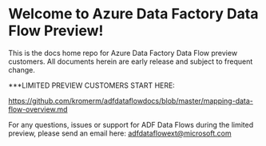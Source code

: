 # Welcome to Azure Data Factory Data Flow Preview!

This is the docs home repo for Azure Data Factory Data Flow preview customers. All documents herein are early release and subject to frequent change.

***LIMITED PREVIEW CUSTOMERS START HERE:

https://github.com/kromerm/adfdataflowdocs/blob/master/mapping-data-flow-overview.md

For any questions, issues or support for ADF Data Flows during the limited preview, please send an email here: adfdataflowext@microsoft.com 
